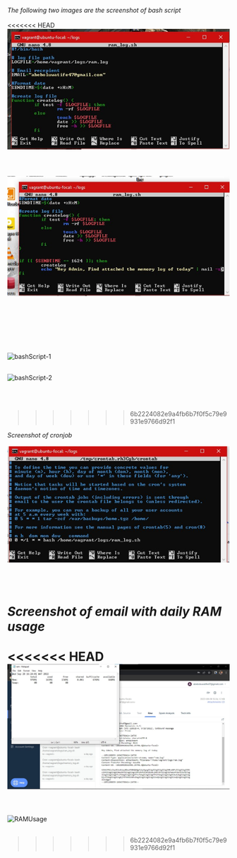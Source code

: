 *The following two images are the screenshot of bash script* <br/> <br/>
<<<<<<< HEAD
![bashScript 1](./bashScript1.jpg) <br/> <br/>

![bashScript 2](./bashScript2.jpg) <br/> <br/> <br/> <br/>
=======
![bashScript-1](/bashScript1.jpg) <br/> <br/>

![bashScript-2](/bashScript2.jpg) <br/> <br/> <br/> <br/>
>>>>>>> 6b2224082e9a4fb6b7f0f5c79e9931e9766d92f1

*Screenshot of cronjob* <br/> <br/>
![cronJob](./rcronjob.jpg) <br/> <br/> <br/> <br/>

*Screenshot of email with daily RAM usage* <br/> <br/>
<<<<<<< HEAD
![RAMUsage](./dailyramusage.jpg) <br/> <br/>
=======
![RAMUsage](/dailyramusage.jpg) <br/> <br/>
>>>>>>> 6b2224082e9a4fb6b7f0f5c79e9931e9766d92f1
